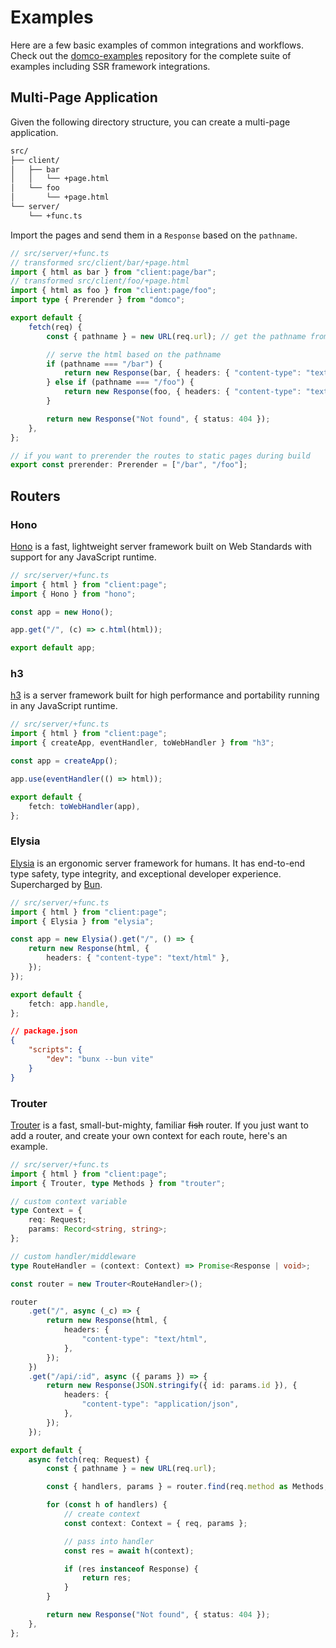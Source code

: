 # Examples

<on-this-page></on-this-page>

Here are a few basic examples of common integrations and workflows. Check out the [domco-examples](https://github.com/rossrobino/domco-examples) repository for the complete suite of examples including SSR framework integrations.

## Multi-Page Application

Given the following directory structure, you can create a multi-page application.

```txt
src/
├── client/
│	├── bar
│   │   └── +page.html
│   └── foo
│       └── +page.html
└── server/
	└── +func.ts
```

Import the pages and send them in a `Response` based on the `pathname`.

```ts
// src/server/+func.ts
// transformed src/client/bar/+page.html
import { html as bar } from "client:page/bar";
// transformed src/client/foo/+page.html
import { html as foo } from "client:page/foo";
import type { Prerender } from "domco";

export default {
	fetch(req) {
		const { pathname } = new URL(req.url); // get the pathname from the request

		// serve the html based on the pathname
		if (pathname === "/bar") {
			return new Response(bar, { headers: { "content-type": "text/html" } });
		} else if (pathname === "/foo") {
			return new Response(foo, { headers: { "content-type": "text/html" } });
		}

		return new Response("Not found", { status: 404 });
	},
};

// if you want to prerender the routes to static pages during build
export const prerender: Prerender = ["/bar", "/foo"];
```

## Routers

### Hono

[Hono](https://hono.dev/) is a fast, lightweight server framework built on Web Standards with support for any JavaScript runtime.

```ts
// src/server/+func.ts
import { html } from "client:page";
import { Hono } from "hono";

const app = new Hono();

app.get("/", (c) => c.html(html));

export default app;
```

### h3

[h3](https://h3.unjs.io/) is a server framework built for high performance and portability running in any JavaScript runtime.

```ts
// src/server/+func.ts
import { html } from "client:page";
import { createApp, eventHandler, toWebHandler } from "h3";

const app = createApp();

app.use(eventHandler(() => html));

export default {
	fetch: toWebHandler(app),
};
```

### Elysia

[Elysia](https://elysiajs.com) is an ergonomic server framework for humans. It has end-to-end type safety, type integrity, and exceptional developer experience. Supercharged by [Bun](https://bun.sh/).

```ts
// src/server/+func.ts
import { html } from "client:page";
import { Elysia } from "elysia";

const app = new Elysia().get("/", () => {
	return new Response(html, {
		headers: { "content-type": "text/html" },
	});
});

export default {
	fetch: app.handle,
};
```

```json {4}
// package.json
{
	"scripts": {
		"dev": "bunx --bun vite"
	}
}
```

### Trouter

[Trouter](https://github.com/lukeed/trouter) is a fast, small-but-mighty, familiar ~~fish~~ router. If you just want to add a router, and create your own context for each route, here's an example.

```ts
// src/server/+func.ts
import { html } from "client:page";
import { Trouter, type Methods } from "trouter";

// custom context variable
type Context = {
	req: Request;
	params: Record<string, string>;
};

// custom handler/middleware
type RouteHandler = (context: Context) => Promise<Response | void>;

const router = new Trouter<RouteHandler>();

router
	.get("/", async (_c) => {
		return new Response(html, {
			headers: {
				"content-type": "text/html",
			},
		});
	})
	.get("/api/:id", async ({ params }) => {
		return new Response(JSON.stringify({ id: params.id }), {
			headers: {
				"content-type": "application/json",
			},
		});
	});

export default {
	async fetch(req: Request) {
		const { pathname } = new URL(req.url);

		const { handlers, params } = router.find(req.method as Methods, pathname);

		for (const h of handlers) {
			// create context
			const context: Context = { req, params };

			// pass into handler
			const res = await h(context);

			if (res instanceof Response) {
				return res;
			}
		}

		return new Response("Not found", { status: 404 });
	},
};
```
